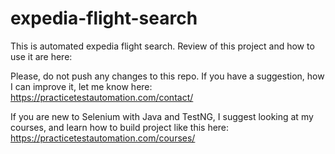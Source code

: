 # expedia-flight-search

This is automated expedia flight search.
Review of this project and how to use it are here:

Please, do not push any changes to this repo. 
If you have a suggestion, how I can improve it, let me know here: https://practicetestautomation.com/contact/

If you are new to Selenium with Java and TestNG, I suggest looking at my courses, and learn how to build project like this here: https://practicetestautomation.com/courses/
